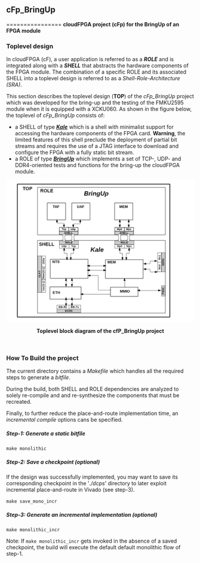 ## cFp_BringUp
================
**cloudFPGA project (cFp) for the BringUp of an FPGA module**

### Toplevel design
In cloudFPGA (cF), a user application is referred to as a **_ROLE_** and is integrated along
with a **_SHELL_** that abstracts the hardware components of the FPGA module. 
The combination of a specific ROLE and its associated SHELL into a toplevel design is
referred to as a _Shell-Role-Architecture (SRA)_. 

This section describes the toplevel design (**TOP**) of the _cFp_BringUp_ project which was developed for the bring-up and the testing of the FMKU2595 module when it is equipped with a XCKU060. 
As shown in the figure below, the toplevel of _cFp_BringUp_ consists of:
  - a SHELL of type [_**Kale**_](./DOC/Kale.md) which is a shell with minimalist support for accessing the hardware components of the FPGA card. **Warning**, the limited features of this shell preclude the deployment of partial bit streams and requires the use of a JTAG interface to download and configure the FPGA with a fully static bit stream.    
  - a ROLE of type [_**BringUp**_](./ROLE/doc/BringUpRole.md) which implements a set of TCP-, UDP- and DDR4-oriented tests and functions for the bring-up the cloudFPGA module.


![Block diagram of the BringUpTop](./ROLE/doc/imgs/Fig-TOP-BringUp.png#center)
<p align="center"><b>Toplevel block diagram of the cfP_BringUp project</b></p>
<br>


### How To Build the project 

The current directory contains a _Makefile_ which handles all the required steps to generate a _bitfile_. 

During the build, both SHELL and ROLE dependencies are analyzed to solely re-compile and and re-synthesize
the components that must be recreated.
 
Finally, to further reduce the place-and-route implementation time, an _incremental compile_ options cans be specified.

##### Step-1: Generate a static bitfile 
```
make monolithic
```
##### Step-2: Save a checkpoint (optional)

If the design was successfully implemented, you may want to save its corresponding checkpoint in the '_./dcps_' directory
to later exploit incremental place-and-route in Vivado (see step-3).
```
make save_mono_incr
``` 
##### Step-3: Generate an incremental implementation (optional)

```
make monolithic_incr
```

Note: If ```make monolithic_incr``` gets invoked in the absence of a saved checkpoint, the build will execute the default
default monolithic flow of step-1. 




